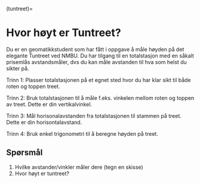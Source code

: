 (tuntreet)=
# Hvor høyt er Tuntreet?

Du er en geomatikkstudent som har fått i oppgave å måle høyden på det elegante Tuntreet ved NMBU. Du har tilgang til en totalstasjon med en såkalt prisemlås avstandsmåler, dvs du kan måle avstanden til hva som helst du sikter på.

Trinn 1: Plasser totalstasjonen på et egnet sted hvor du har klar sikt til både roten og toppen treet.

Trinn 2: Bruk totalstasjonen til å måle f.eks. vinkelen mellom roten og toppen av treet. Dette er din vertikalvinkel.

Trinn 3: Mål horisonalavstanden fra totalstasjonen til stammen på treet. Dette er din horisontalavstand.

Trinn 4: Bruk enkel trigonometri til å beregne høyden på treet.


## Spørsmål
1. Hvilke avstander/vinkler måler dere (tegn en skisse)
2. Hvor høyt er tuntreet?
